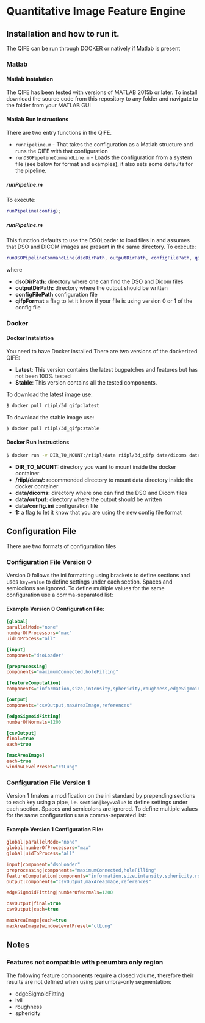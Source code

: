 # Quantitative Image Feature Engine



## Installation and how to run it.
The QIFE can be run through DOCKER or natively if Matlab is present

### Matlab
#### Matlab Instalation
The QIFE has been tested with versions of MATLAB 2015b or later. 
To install download the source code from this repository to any folder and navigate to the folder from your MATLAB GUI

#### Matlab Run Instructions
There are two entry functions in the QIFE.
* `runPipeline.m` - That takes the configuration as a Matlab structure and runs the QIFE with that configuration
* `runDSOPipelineCommandLine.m` - Loads the configuration from a system file (see below for format and examples), it also sets some defaults for the pipeline. 

##### runPipeline.m
To execute:
```Matlab
runPipeline(config);
```
##### runPipeline.m
This function defaults to use the DSOLoader to load files in and assumes that DSO and DICOM images are present in the same directory.
To execute:
```Matlab
runDSOPipelineCommandLine(dsoDirPath, outputDirPath, configFilePath, qifpFormat);
```
where 
* **dsoDirPath:**  directory where one can find the DSO and Dicom files 
* **outputDirPath:**  directory where the output should be written
* **configFilePath**  configuration file
* **qifpFormat** a flag to let it know if your file is using version 0 or 1 of the config file


### Docker
#### Docker Instalation 
You need to have Docker installed
There are two versions of the dockerized QIFE:
* **Latest**: This version contains the latest bugpatches and features but has not been 100% tested
* **Stable**: This version contains all the tested components.

To download the latest image use:
```sh
$ docker pull riipl/3d_qifp:latest
```

To download the stable image use:
```sh
$ docker pull riipl/3d_qifp:stable
```

#### Docker Run Instructions
```sh
$ docker run -v DIR_TO_MOUNT:/riipl/data riipl/3d_qifp data/dicoms data/output data/config.ini 1
```

* **DIR_TO_MOUNT:**  directory you want to mount inside the docker container
* **/riipl/data/:** recommended directory to mount data directory inside the docker container 
* **data/dicoms:** directory where one can find the DSO and Dicom files 
* **data/output:**  directory where the output should be written
* **data/config.ini**  configuration file
* **1:** a flag to let it know that you are using the new config file format


## Configuration File
 There are two formats of configuration files 
### Configuration File Version 0 
 Version 0 follows the ini formatting using brackets to define sections and uses `key=value` to define settings under each section.  Spaces and semicolons are ignored.
 To define multiple values for the same configuration use a comma-separated list:
 
#### Example Version 0 Configuration File:
```ini
[global]
parallelMode="none"
numberOfProcessors="max"
uidToProcess="all"

[input]
component="dsoLoader"

[preprocessing]
components="maximumConnected,holeFilling"

[featureComputation]
components="information,size,intensity,sphericity,roughness,edgeSigmoidFitting,lvii,glcm,connectedRegions"

[output]
components="csvOutput,maxAreaImage,references"

[edgeSigmoidFitting]
numberOfNormals=1200

[csvOutput]
final=true
each=true

[maxAreaImage]
each=true
windowLevelPreset="ctLung"
```

### Configuration File Version 1
 Version 1 fmakes a modification on the ini standard by prepending sections to each key using a pipe, i.e. `section|key=value` to define settings under each section.  Spaces and semicolons are ignored.
To define multiple values for the same configuration use a comma-separated list:

#### Example Version 1 Configuration File:
```ini
global|parallelMode="none"
global|numberOfProcessors="max"
global|uidToProcess="all"

input|component="dsoLoader"
preprocessing|components="maximumConnected,holeFilling"
featureComputation|components="information,size,intensity,sphericity,roughness,edgeSigmoidFitting,lvii,glcm,connectedRegions"
output|components="csvOutput,maxAreaImage,references"

edgeSigmoidFitting|numberOfNormals=1200

csvOutput|final=true
csvOutput|each=true

maxAreaImage|each=true
maxAreaImage|windowLevelPreset="ctLung"


```

## Notes
### Features not compatible with penumbra only region
The following feature components require a closed volume, therefore their results are not defined when using penumbra-only segmentation:
* edgeSigmoidFitting
* lvii
* roughness
* sphericity

